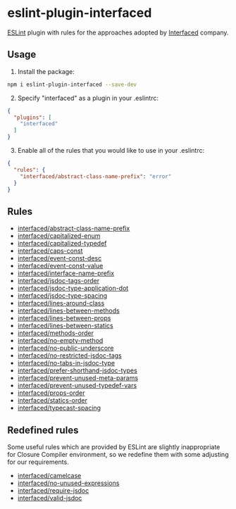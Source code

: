 # eslint-plugin-interfaced

[ESLint](https://eslint.org) plugin with rules for the approaches adopted by [Interfaced](http://interfaced.tv) company.

## Usage

1) Install the package:

```sh
npm i eslint-plugin-interfaced --save-dev
```

2) Specify "interfaced" as a plugin in your .eslintrc:

```json
{
  "plugins": [
    "interfaced"
  ]
}
```

3) Enable all of the rules that you would like to use in your .eslintrc:

```json
{
  "rules": {
    "interfaced/abstract-class-name-prefix": "error"
  }
}
```

## Rules

* [interfaced/abstract-class-name-prefix](docs/rules/abstract-class-name-prefix.md)
* [interfaced/capitalized-enum](docs/rules/capitalized-enum.md)
* [interfaced/capitalized-typedef](docs/rules/capitalized-typedef.md)
* [interfaced/caps-const](docs/rules/caps-const.md)
* [interfaced/event-const-desc](docs/rules/event-const-desc.md)
* [interfaced/event-const-value](docs/rules/event-const-value.md)
* [interfaced/interface-name-prefix](docs/rules/interface-name-prefix.md)
* [interfaced/jsdoc-tags-order](docs/rules/jsdoc-tags-order.md)
* [interfaced/jsdoc-type-application-dot](docs/rules/jsdoc-type-application-dot.md)
* [interfaced/jsdoc-type-spacing](docs/rules/jsdoc-type-spacing.md)
* [interfaced/lines-around-class](docs/rules/lines-around-class.md)
* [interfaced/lines-between-methods](docs/rules/lines-between-methods.md)
* [interfaced/lines-between-props](docs/rules/lines-between-props.md)
* [interfaced/lines-between-statics](docs/rules/lines-between-statics.md)
* [interfaced/methods-order](docs/rules/methods-order.md)
* [interfaced/no-empty-method](docs/rules/no-empty-method.md)
* [interfaced/no-public-underscore](docs/rules/no-public-underscore.md)
* [interfaced/no-restricted-jsdoc-tags](docs/rules/no-restricted-jsdoc-tags.md)
* [interfaced/no-tabs-in-jsdoc-type](docs/rules/no-tabs-in-jsdoc-type.md)
* [interfaced/prefer-shorthand-jsdoc-types](docs/rules/prefer-shorthand-jsdoc-types.md)
* [interfaced/prevent-unused-meta-params](docs/rules/prevent-unused-meta-params.md)
* [interfaced/prevent-unused-typedef-vars](docs/rules/prevent-unused-typedef-vars.md)
* [interfaced/props-order](docs/rules/props-order.md)
* [interfaced/statics-order](docs/rules/statics-order.md)
* [interfaced/typecast-spacing](docs/rules/typecast-spacing.md)

## Redefined rules

Some useful rules which are provided by ESLint are slightly inappropriate for Closure Compiler environment, 
so we redefine them with some adjusting for our requirements.

* [interfaced/camelcase](docs/redefined/camelcase.md)
* [interfaced/no-unused-expressions](docs/redefined/no-unused-expressions.md)
* [interfaced/require-jsdoc](docs/redefined/require-jsdoc.md)
* [interfaced/valid-jsdoc](docs/redefined/valid-jsdoc.md)
